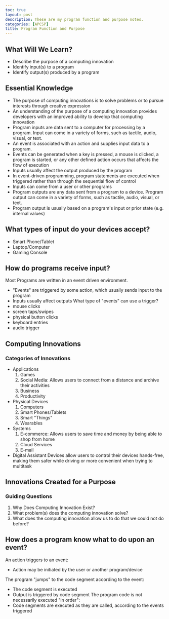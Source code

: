 ```yaml
---
toc: true
layout: post
description: These are my program function and purpose notes.
categories: [APCSP]
title: Program Function and Purpose
---
```


## What Will We Learn?
 - Describe the purpose of a computing innovation
 - Identify input(s) to a program
 - Identify output(s) produced by a program

## Essential Knowledge
 - The purpose of computing innovations is to solve problems or to pursue interests through creative expression
 - An understanding of the purpose of a computing innovation provides developers with an improved ability to develop that computing innovation
 - Program inputs are data sent to a computer for processing by a program. Input can come in a variety of forms, such as tactile, audio, visual, or text.
 - An event is associated with an action and supplies input data to a program.
 - Events can be generated when a key is pressed, a mouse is clicked, a program is started, or any other defined action occurs that affects the flow of execution
 - Inputs usually affect the output produced by the program
 - In event-driven programming, program statements are executed when triggered rather than through the sequential flow of control
 - Inputs can come from a user or other programs
 - Program outputs are any data sent from a program to a device. Program output can come in a variety of forms, such as tactile, audio, visual, or text.
 - Program output is usually based on a program's input or prior state (e.g. internal values)

## What types of input do your devices accept?
  - Smart Phone/Tablet
  - Laptop/Computer
  - Gaming Console
## How do programs receive input?
Most Programs are written in an event driven environment.
 - "Events" are triggered by some action, which usually sends input to the program
 - Inputs usually affect outputs
What type of "events" can use a trigger?
 - mouse clicks
 - screen taps/swipes
 - physical button clicks
 - keyboard entries
 - audio trigger
 
## Computing Innovations
 
### Categories of Innovations
  - Applications
    1. Games
    2. Social Media: Allows users to connect from a distance and archive their activities
    3. Business
    4. Productivity
  - Physical Devices
    1. Computers
    2. Smart Phones/Tablets
    3. Smart "Things"
    4. Wearables
  - Systems
    1. E-commerce: Allows users to save time and money by being able to shop from home
    2. Cloud Services
    3. E-mail
  - Digital Assistant Devices allow users to control their devices hands-free, making them safer while driving or more convenient when trying to multitask
## Innovations Created for a Purpose
### Guiding Questions
1. Why Does Computing Innovation Exist?
2. What problem(s) does the computing innovation solve?
3. What does the computing innovation allow us to do that we could not do before? 

## How does a program know what to do upon an event?
An action triggers to an event:
 - Action may be initiated by the user or another program/device

The program "jumps" to the code segment according to the event:
 - The code segment is executed
 - Output is triggered by code segment
The program code is not necessarily executed "in order":
 - Code segments are executed as they are called, according to the events triggered 